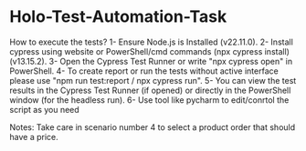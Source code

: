 # Holo-Test-Automation-Task

How to execute the tests?
1- Ensure Node.js is Installed (v22.11.0).
2- Install cypress using website or PowerShell/cmd commands (npx cypress install)(v13.15.2). 
3- Open the Cypress Test Runner or write "npx cypress open" in PowerShell.
4- To create report or run the tests without active interface please use "npm run test:report / npx cypress run".
5- You can view the test results in the Cypress Test Runner (if opened) or directly in the PowerShell window (for the headless run).
6- Use tool like pycharm to edit/conrtol the script as you need

Notes: Take care in scenario number 4 to select a product order that should have a price.
